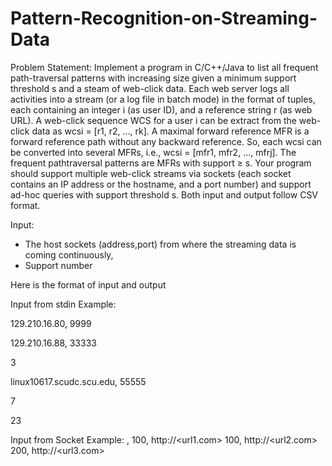 # Pattern-Recognition-on-Streaming-Data

Problem Statement:
Implement a program in C/C++/Java to list all frequent path-traversal
patterns with increasing size given a minimum support threshold s and a steam of
web-click data. Each web server logs all activities into a stream (or a log file in batch
mode) in the format of tuples, each containing an integer i (as user ID), and a
reference string r (as web URL). A web-click sequence WCS for a user i can be
extract from the web-click data as wcsi = [r1, r2, …, rk]. A maximal forward reference
MFR is a forward reference path without any backward reference. So, each wcsi can
be converted into several MFRs, i.e., wcsi = [mfr1, mfr2, …, mfrj]. The frequent pathtraversal patterns are MFRs with support ≥ s. Your program should support multiple
web-click streams via sockets (each socket contains an IP address or the hostname,
and a port number) and support ad-hoc queries with support threshold s. Both
input and output follow CSV format.

Input:
- The host sockets (address,port) from where the streaming data is coming continuously,
- Support number

Here is the format of input and output

Input from stdin Example:

129.210.16.80, 9999

129.210.16.88, 33333

3

linux10617.scudc.scu.edu, 55555

7

23


Input from Socket Example:
<id>,<url>
100, http://<url1.com>
100, http://<url2.com>
200, http://<url3.com>
